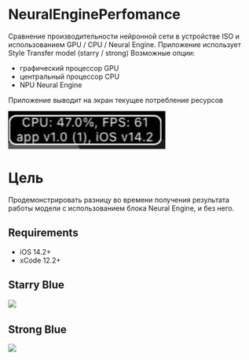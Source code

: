 # NeuralEnginePerfomance

Сравнение производительности нейронной сети в устройстве ISO и использованием GPU / CPU / Neural Engine.
Приложение использует Style Transfer model (starry / strong)
Возможные опции:
  - графический процессор GPU
  - центральный процессор CPU
  - NPU Neural Engine
 
Приложение выводит на экран текущее потребление ресурсов 

![](resources/cpu_example.jpg)


# Цель
Продемонстрировать разницу во времени получения результата работы модели с использованием блока Neural Engine, и без него.

## Requirements
- iOS 14.2+
- xCode 12.2+


## Starry Blue 
![](resources/starryBlue.gif)


## Strong Blue 

![](resources/strong.gif)
